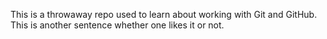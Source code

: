 This is a throwaway repo used to learn about working with Git and GitHub.
This is another sentence whether one likes it or not.
